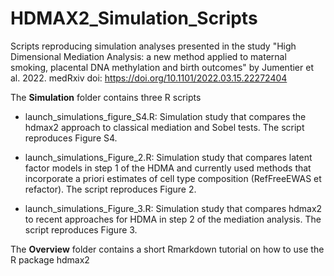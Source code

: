 # HDMAX2_Simulation_Scripts
Scripts reproducing simulation analyses presented in the study "High Dimensional Mediation Analysis: a new method applied to maternal smoking, placental DNA methylation and birth outcomes" by Jumentier et al. 2022. medRxiv doi: https://doi.org/10.1101/2022.03.15.22272404 


The **Simulation** folder contains three R scripts 

- launch_simulations_figure_S4.R: Simulation study that compares the hdmax2 approach to classical mediation and Sobel tests. The script reproduces Figure S4.

- launch_simulations_Figure_2.R: Simulation study that compares latent factor models in step 1 of the HDMA and currently used methods that incorporate a priori estimates of cell type composition (RefFreeEWAS et refactor). The script reproduces Figure 2.

- launch_simulations_Figure_3.R: Simulation study that compares hdmax2 to recent approaches for HDMA in step 2 of the mediation analysis. The script reproduces Figure 3.

The **Overview** folder contains a short Rmarkdown tutorial on how to use the R package hdmax2



